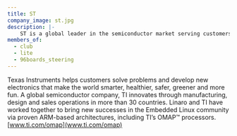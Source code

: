 ```yaml
---
title: ST
company_image: st.jpg
description: |-
    ST is a global leader in the semiconductor market serving customers across the spectrum of sense and power and automotive products and embedded processing solutions.
members_of:
  - club
  - lite
  - 96boards_steering
---
```

Texas Instruments helps customers solve problems and develop new electronics that make the world smarter, healthier, safer, greener and more fun. A global semiconductor company, TI innovates through manufacturing, design and sales operations in more than 30 countries. Linaro and TI have worked together to bring new successes in the Embedded Linux community via proven ARM-based architectures, including TI’s OMAP™ processors. [www.ti.com/omap](www.ti.com/omap)

